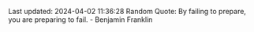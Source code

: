 Last updated: 2024-04-02 11:36:28
Random Quote: By failing to prepare, you are preparing to fail. - Benjamin Franklin